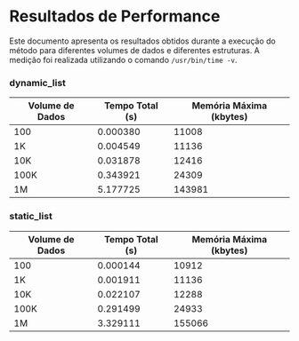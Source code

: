 # Resultados de Performance

Este documento apresenta os resultados obtidos durante a execução do método para diferentes volumes de dados e diferentes estruturas. A medição foi realizada utilizando o comando `/usr/bin/time -v`.

### **dynamic_list**
| Volume de Dados | Tempo Total (s) | Memória Máxima (kbytes) |
|-----------------|-----------------|------------------------|
| 100             | 0.000380          | 11008                   |
| 1K              | 0.004549         | 11136                   |
| 10K             | 0.031878         | 12416                   |
| 100K            | 0.343921         | 24309                  |
| 1M              | 5.177725         | 143981                  |

### **static_list**
| Volume de Dados | Tempo Total (s) | Memória Máxima (kbytes) |
|-----------------|-----------------|------------------------|
| 100             | 0.000144         | 10912                   |
| 1K              | 0.001911         | 11136                   |
| 10K             | 0.022107         | 12288                   |
| 100K            | 0.291499         | 24933                   |
| 1M              | 3.329111         | 155066                   |